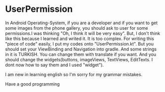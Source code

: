 # UserPermission
In Android Operating-System, if you are a developer and if you want to get some images from the phone gallery, you should ask to user for some permissions.I was thinking "Oh, I think it will be very easy". But, I don't think like this because I learned and writed it. It is too complex. For writing this "piece of code" easily, I put my codes onto "UserPermission.kt". But you should set your ViewBinding and Navigation into gradle. And some strings in it is TURKISH. You can change them with translate if you want. And you should change the widgets(buttons, imageViews, TextViews, EditTexts. I dont now how to say them and I used "widget").

I am new in learning english so I'm sorry for my grammar mistakes.

Have a good programming
